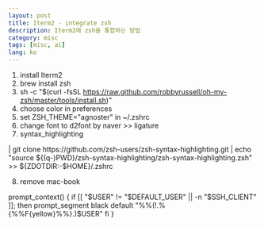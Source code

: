 ```yaml
---
layout: post
title: Iterm2 - integrate zsh
description: Iterm2에 zsh을 통합하는 방법
category: misc
tags: [misc, ai]
lang: ko
---
```


1. install Iterm2
2. brew install zsh
3. sh -c "$(curl -fsSL https://raw.github.com/robbyrussell/oh-my-zsh/master/tools/install.sh)"
4. choose color in preferences
5. set ZSH_THEME="agnoster" in ~/.zshrc
6. change font to d2font by naver >> ligature
7. syntax_highlighting
<p>
| git clone https://github.com/zsh-users/zsh-syntax-highlighting.git
| echo "source ${(q-)PWD}/zsh-syntax-highlighting/zsh-syntax-highlighting.zsh" >> ${ZDOTDIR:-$HOME}/.zshrc
</p>

8. remove mac-book

<p>
prompt_context() {
  if [[ "$USER" != "$DEFAULT_USER" || -n "$SSH_CLIENT" ]]; then
    prompt_segment black default "%%(!.%{%%F{yellow}%%}.)$USER"
  fi
}
</p>

